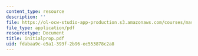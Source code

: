 ```yaml
---
content_type: resource
description: ''
file: https://ol-ocw-studio-app-production.s3.amazonaws.com/courses/mas-965-special-topics-in-media-technology-cooperative-machines-fall-2003/fdabaa9ce5a1393f2b96ec553878c2a8_initialprop.pdf
file_type: application/pdf
resourcetype: Document
title: initialprop.pdf
uid: fdabaa9c-e5a1-393f-2b96-ec553878c2a8
---
```

